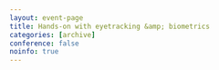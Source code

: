 ```yaml
---
layout: event-page
title: Hands-on with eyetracking &amp; biometrics
categories: [archive]
conference: false
noinfo: true
---
```




